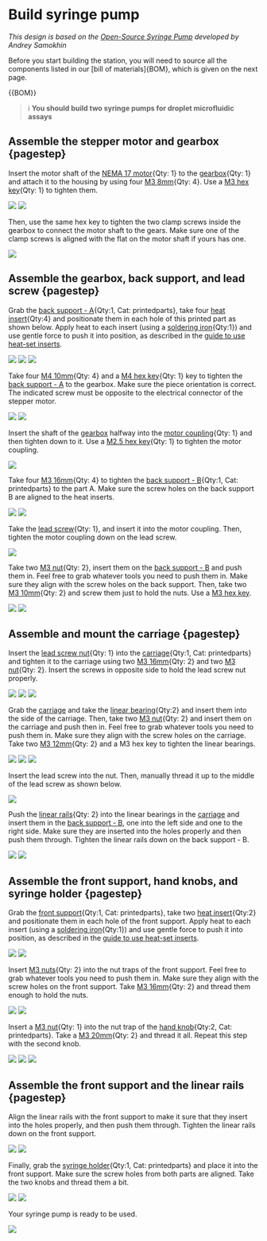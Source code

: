 
# Build syringe pump 

*This design is based on the [Open-Source Syringe Pump](https://www.mass-spec.ru/projects/diy/syringe_pump/eng/) developed by Andrey Samokhin*

Before you start building the station, you will need to source all the components listed in our [bill of materials]{BOM}, which is given on the next page.

{{BOM}}

[M2.5 hex key]: parts/tools/2mmBallEndAllenKey.md "{cat:tool}"
[M3 hex key]: parts/tools/2.5mmBallEndAllenKey.md "{cat:tool}"
[M4 hex key]: parts/tools/3mmBallEndAllenKey.md "{cat:tool}"
[Soldering iron]: parts/tools/soldering-iron.md "{cat:tool}"

[NEMA 17 motor]: parts/elect/NEMA-17-motor.md "{cat:elect}"

[Heat insert]: parts/mech/heat-insert.md "{cat:mech}"
[Lead screw]: parts/mech/lead-screw.md "{cat:mech}"
[Lead screw nut]: parts/mech/lead-screw-nut.md "{cat:mech}"
[Linear bearing]: parts/mech/linear-bearing.md "{cat:mech}"
[Linear motion rods]: parts/mech/linear-motion-rods-200mm.md "{cat:mech}"

[M3 8mm screw]: parts/mech/M3-8.md "{cat:mech}"
[M3 10mm screw]: parts/mech/M3-10.md "{cat:mech}"
[M3 12mm screw]: parts/mech/M3-12.md "{cat:mech}"
[M3 16mm screw]: parts/mech/M3-16.md "{cat:mech}"
[M3 20mm screw]: parts/mech/M3-20.md "{cat:mech}"
[M4 10mm screw]: parts/mech/M4-10.md "{cat:mech}"
[M3 nut]: parts/mech/nuts.md "{cat:mech}"
[Motor coupling]: parts/mech/motor-coupling.md "{cat:mech}"
[Planetary gearbox 100:1]: parts/mech/planetary-gearbox-100-1.md "{cat:mech}"

[Back support - A]: models/back-support-gearbox-A.stl "{previewpage}"
[Back support - B]: models/back-support-gearbox-B.stl "{previewpage}"
[Carriage]: models/carriage.stl "{previewpage}"
[Front support]: models/front-support.stl "{previewpage}"
[Hand knob]: models/hand-knob.stl "{previewpage}"
[Syringe holder]: models/syringe-holders.stl "{previewpage}"



>i **You should build two syringe pumps for droplet microfluidic assays**

## Assemble the stepper motor and gearbox {pagestep}

Insert the motor shaft of the [NEMA 17 motor]{Qty: 1} to the [gearbox][Planetary gearbox 100:1]{Qty: 1} and attach it to the housing by using four [M3 8mm][M3 8mm screw]{Qty: 4}. Use a [M3 hex key]{Qty: 1} to tighten them.

![](images/syringe-pump/motor-gearbox.jpg)
![](images/syringe-pump/motor-gearbox_1.jpg)

Then, use the same hex key to tighten the two clamp screws inside the gearbox to connect the motor shaft to the gears. Make sure one of the clamp screws is aligned with the flat on the motor shaft if yours has one. 

![](images/syringe-pump/motor-gearbox_2.jpg)

## Assemble the gearbox, back support, and lead screw {pagestep}

Grab the [back support - A][Back support - A]{Qty:1, Cat: printedparts}, take four [heat insert][Heat insert]{Qty:4} and positionate them in each hole of this printed part as shown below. Apply heat to each insert (using a [soldering iron][Soldering iron]{Qty:1}) and use gentle force to push it into position, as described in the [guide to use heat-set inserts].

![](images/syringe-pump/backsup-A-heat-inserts.jpg)
![](images/syringe-pump/heat-set_insert.gif)
![](images/syringe-pump/backsup-A-heat-inserts_1.jpg)

Take four [M4 10mm][M4 10mm screw]{Qty: 4} and a [M4 hex key]{Qty: 1} key to tighten the [back support - A][Back support - A] to the gearbox. Make sure the piece orientation is correct. The indicated screw must be opposite to the electrical connector of the stepper motor.

![](images/syringe-pump/backsup-A-gearbox.jpg)
![](images/syringe-pump/backsup-A-gearbox_1.jpg)

Insert the shaft of the [gearbox][Planetary gearbox 100:1] halfway into the [motor coupling][Motor coupling]{Qty: 1} and then tighten down to it. Use a [M2.5 hex key]{Qty: 1} to tighten the motor coupling. 

![](images/syringe-pump/gearbox-coupling.jpg)

Take four [M3 16mm][M3 16mm screw]{Qty: 4} to tighten the [back support - B][Back support - B]{Qty:1, Cat: printedparts} to the part A. Make sure the screw holes on the back support B are aligned to the heat inserts.

![](images/syringe-pump/backsup-A-B.jpg)
![](images/syringe-pump/backsup-A-B_1.jpg)

Take the [lead screw][Lead screw]{Qty: 1}, and insert it into the motor coupling. Then, tighten the motor coupling down on the lead screw.

![](images/syringe-pump/lead-screw-coupling.jpg)

Take two [M3 nut]{Qty: 2}, insert them on the [back support - B][Back support - B] and push them in. Feel free to grab whatever tools you need to push them in. Make sure they align with the screw holes on the back support. Then, take two [M3 10mm][M3 10mm screw]{Qty: 2} and screw them just to hold the nuts. Use a [M3 hex key].

![](images/syringe-pump/backsup-B-nut.jpg)
![](images/syringe-pump/backsup-B-screw.jpg)

## Assemble and mount the carriage {pagestep}

Insert the [lead screw nut][Lead screw nut]{Qty: 1} into the [carriage][Carriage]{Qty:1, Cat: printedparts} and tighten it to the carriage using two [M3 16mm][M3 16mm screw]{Qty: 2} and two [M3 nut]{Qty: 2}. Insert the screws in opposite side to hold the lead screw nut properly.

![](images/syringe-pump/carriage-lead-screw-nut.jpg)
![](images/syringe-pump/carriage-lead-screw-nut_1.jpg)
![](images/syringe-pump/carriage-lead-screw-nut_2.jpg)

Grab the [carriage][Carriage] and take the [linear bearing][Linear bearing]{Qty:2} and insert them into the side of the carriage. Then, take two [M3 nut]{Qty: 2} and insert them on the carriage and push then in. Feel free to grab whatever tools you need to push them in. Make sure they align with the screw holes on the carriage. Take two [M3 12mm][M3 12mm screw]{Qty: 2} and a M3 hex key to tighten the linear bearings.

![](images/syringe-pump/carriage-linear-bearings.jpg)
![](images/syringe-pump/carriage-nut.jpg)
![](images/syringe-pump/carriage-screw.jpg)

Insert the lead screw into the nut. Then, manually thread it up to the middle of the lead screw as shown below.

![](images/syringe-pump/carriage-mounted.jpg)

Push the [linear rails][Linear motion rods]{Qty: 2} into the linear bearings in the [carriage] and insert them in the [back support - B][Back support - B], one into the left side and one to the right side. Make sure they are inserted into the holes properly and then push them through. Tighten the linear rails down on the back support - B.

![](images/syringe-pump/carriage-mounted_1.jpg)
![](images/syringe-pump/carriage-mounted_2.jpg)

## Assemble the front support, hand knobs, and syringe holder {pagestep}

Grab the [front support][Front support]{Qty:1, Cat: printedparts}, take two [heat insert][Heat insert]{Qty:2} and positionate them in each hole of the front support. Apply heat to each insert (using a [soldering iron][Soldering iron]{Qty:1}) and use gentle force to push it into position, as described in the [guide to use heat-set inserts].

![](images/syringe-pump/heat-set_insert.gif)
![](images/syringe-pump/front-support.jpg)

Insert [M3 nuts][M3 nut]{Qty: 2} into the nut traps of the front support. Feel free to grab whatever tools you need to push them in. Make sure they align with the screw holes on the front support. Take [M3 16mm][M3 16mm screw]{Qty: 2} and thread them enough to hold the nuts.

![](images/syringe-pump/frontsup-nut.jpg)
![](images/syringe-pump/frontsup-screw.jpg)

Insert a [M3 nut]{Qty: 1} into the nut trap of the [hand knob][Hand knob]{Qty:2, Cat: printedparts}. Take a [M3 20mm][M3 20mm screw]{Qty: 2} and thread it all. Repeat this step with the second knob.

![](images/syringe-pump/hand-knob.jpg)
![](images/syringe-pump/Close-up-knob.jpg)
![](images/syringe-pump/hand-knob_1.jpg)


## Assemble the front support and the linear rails {pagestep}

Align the linear rails with the front support to make it sure that they insert into the holes properly, and then push them through. Tighten the linear rails down on the front support.

![](images/syringe-pump/frontsup-linear-rails.jpg)
![](images/syringe-pump/frontsup-linear-rails_1.jpg)

Finally, grab the [syringe holder][Syringe holder]{Qty:1, Cat: printedparts} and place it into the front support. Make sure the screw holes from both parts are aligned. Take the two knobs and thread them a bit.

![](images/syringe-pump/syringe-holder.jpg)
![](images/syringe-pump/syringe-holder-frontsup.jpg)

Your syringe pump is ready to be used.

![](images/syringe-pump/syringe-pump.jpg)

[guide to use heat-set inserts]: https://hackaday.com/2019/02/28/threading-3d-printed-parts-how-to-use-heat-set-inserts/